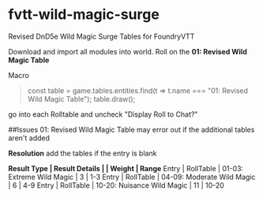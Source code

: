 # fvtt-wild-magic-surge
Revised DnD5e Wild Magic Surge Tables for FoundryVTT

Download and import all modules into world.
Roll on the **01: Revised Wild Magic Table**

Macro
> const table = game.tables.entities.find(t => t.name === "01: Revised Wild Magic Table");
> table.draw();

go into each Rolltable and uncheck "Display Roll to Chat?" 

##Issues
01: Revised Wild Magic Table may error out if the additional tables aren't added

**Resolution**
add the tables if the entry is blank

**Result Type | Result Details | | Weight | Range**
Entry | RollTable | 01-03: Extreme Wild Magic | 3 | 1-3
Entry | RollTable | 04-09: Moderate Wild Magic | 6 | 4-9
Entry | RollTable | 10-20: Nuisance Wild Magic | 11 | 10-20
